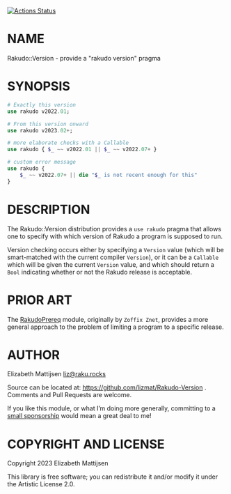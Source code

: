 [![Actions Status](https://github.com/lizmat/Rakudo-Version/actions/workflows/test.yml/badge.svg)](https://github.com/lizmat/Rakudo-Version/actions)

NAME
====

Rakudo::Version - provide a "rakudo version" pragma

SYNOPSIS
========

```raku
# Exactly this version
use rakudo v2022.01;

# From this version onward
use rakudo v2023.02+;

# more elaborate checks with a Callable
use rakudo { $_ ~~ v2022.01 || $_ ~~ v2022.07+ }

# custom error message
use rakudo {
    $_ ~~ v2022.07+ || die "$_ is not recent enough for this"
}
```

DESCRIPTION
===========

The Rakudo::Version distribution provides a `use rakudo` pragma that allows one to specify with which version of Rakudo a program is supposed to run.

Version checking occurs either by specifying a `Version` value (which will be smart-matched with the current compiler `Version`), or it can be a `Callable` which will be given the current `Version` value, and which should return a `Bool` indicating whether or not the Rakudo release is acceptable.

PRIOR ART
=========

The [RakudoPrereq](https://raku.land/zef:raku-community-modules/RakudoPrereq) module, originally by `Zoffix Znet`, provides a more general approach to the problem of limiting a program to a specific release.

AUTHOR
======

Elizabeth Mattijsen <liz@raku.rocks>

Source can be located at: https://github.com/lizmat/Rakudo-Version . Comments and Pull Requests are welcome.

If you like this module, or what I’m doing more generally, committing to a [small sponsorship](https://github.com/sponsors/lizmat/) would mean a great deal to me!

COPYRIGHT AND LICENSE
=====================

Copyright 2023 Elizabeth Mattijsen

This library is free software; you can redistribute it and/or modify it under the Artistic License 2.0.

